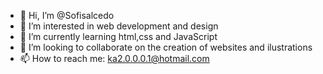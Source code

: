- 👋 Hi, I’m @Sofisalcedo
- 👀 I’m interested in web development and design
- 🌱 I’m currently learning html,css and JavaScript
- 💞️ I’m looking to collaborate on the creation of websites and ilustrations
- 📫 How to reach me: ka2.0.0.0.1@hotmail.com

<!---
Sofisalcedo/Sofisalcedo is a ✨ special ✨ repository because its `README.md` (this file) appears on your GitHub profile.
You can click the Preview link to take a look at your changes.
--->
